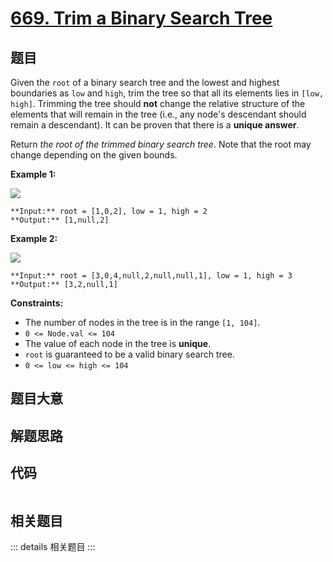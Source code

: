 # [669. Trim a Binary Search Tree](https://leetcode.com/problems/trim-a-binary-search-tree)

## 题目

Given the `root` of a binary search tree and the lowest and highest boundaries
as `low` and `high`, trim the tree so that all its elements lies in `[low,
high]`. Trimming the tree should **not** change the relative structure of the
elements that will remain in the tree (i.e., any node's descendant should
remain a descendant). It can be proven that there is a **unique answer**.

Return _the root of the trimmed binary search tree_. Note that the root may
change depending on the given bounds.



**Example 1:**

![](https://assets.leetcode.com/uploads/2020/09/09/trim1.jpg)

    
    
    **Input:** root = [1,0,2], low = 1, high = 2
    **Output:** [1,null,2]
    

**Example 2:**

![](https://assets.leetcode.com/uploads/2020/09/09/trim2.jpg)

    
    
    **Input:** root = [3,0,4,null,2,null,null,1], low = 1, high = 3
    **Output:** [3,2,null,1]
    



**Constraints:**

  * The number of nodes in the tree is in the range `[1, 104]`.
  * `0 <= Node.val <= 104`
  * The value of each node in the tree is **unique**.
  * `root` is guaranteed to be a valid binary search tree.
  * `0 <= low <= high <= 104`


## 题目大意

## 解题思路

## 代码

```javascript

```

## 相关题目

::: details 相关题目
:::
